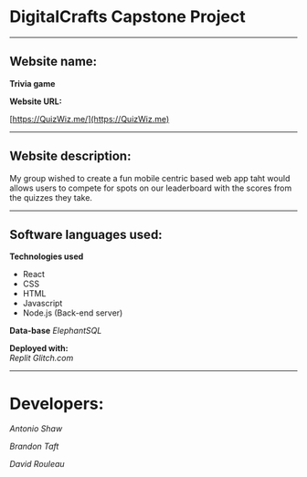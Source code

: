 # DigitalCrafts Capstone Project #

__________________________________________________

## Website name: ## 

**Trivia game**

**Website URL:**


[https://QuizWiz.me/](https://QuizWiz.me)

__________________________________________________

## Website description:
My group wished to create a fun mobile centric based web app taht would allows users to compete for spots on our leaderboard with the scores from the quizzes they take.
 
__________________________________________________

## Software languages used: ##

 **Technologies used**
  
  * React
  * CSS
  * HTML
  * Javascript
  * Node.js (Back-end server)
  
 
**Data-base**
  *ElephantSQL*
  
**Deployed with:**  
  *Replit*
  *Glitch.com*
_________________________________
# Developers: #

*Antonio Shaw*

*Brandon Taft*

*David Rouleau*



